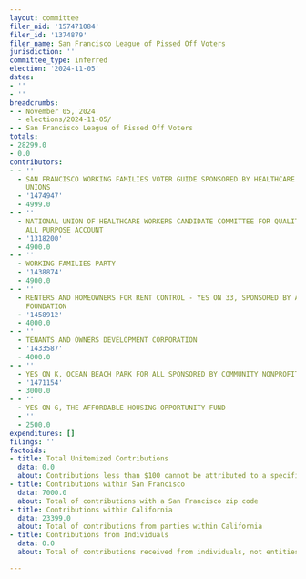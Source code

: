 ```yaml
---
layout: committee
filer_nid: '157471084'
filer_id: '1374879'
filer_name: San Francisco League of Pissed Off Voters
jurisdiction: ''
committee_type: inferred
election: '2024-11-05'
dates:
- ''
- ''
breadcrumbs:
- - November 05, 2024
  - elections/2024-11-05/
- - San Francisco League of Pissed Off Voters
totals:
- 28299.0
- 0.0
contributors:
- - ''
  - SAN FRANCISCO WORKING FAMILIES VOTER GUIDE SPONSORED BY HEALTHCARE AND HOSPITALITY
    UNIONS
  - '1474947'
  - 4999.0
- - ''
  - NATIONAL UNION OF HEALTHCARE WORKERS CANDIDATE COMMITTEE FOR QUALITY PATIENT CARE,
    ALL PURPOSE ACCOUNT
  - '1318200'
  - 4900.0
- - ''
  - WORKING FAMILIES PARTY
  - '1438874'
  - 4900.0
- - ''
  - RENTERS AND HOMEOWNERS FOR RENT CONTROL - YES ON 33, SPONSORED BY AIDS HEALTHCARE
    FOUNDATION
  - '1458912'
  - 4000.0
- - ''
  - TENANTS AND OWNERS DEVELOPMENT CORPORATION
  - '1433587'
  - 4000.0
- - ''
  - YES ON K, OCEAN BEACH PARK FOR ALL SPONSORED BY COMMUNITY NONPROFITS
  - '1471154'
  - 3000.0
- - ''
  - YES ON G, THE AFFORDABLE HOUSING OPPORTUNITY FUND
  - ''
  - 2500.0
expenditures: []
filings: ''
factoids:
- title: Total Unitemized Contributions
  data: 0.0
  about: Contributions less than $100 cannot be attributed to a specific individual
- title: Contributions within San Francisco
  data: 7000.0
  about: Total of contributions with a San Francisco zip code
- title: Contributions within California
  data: 23399.0
  about: Total of contributions from parties within California
- title: Contributions from Individuals
  data: 0.0
  about: Total of contributions received from individuals, not entities

---
```


